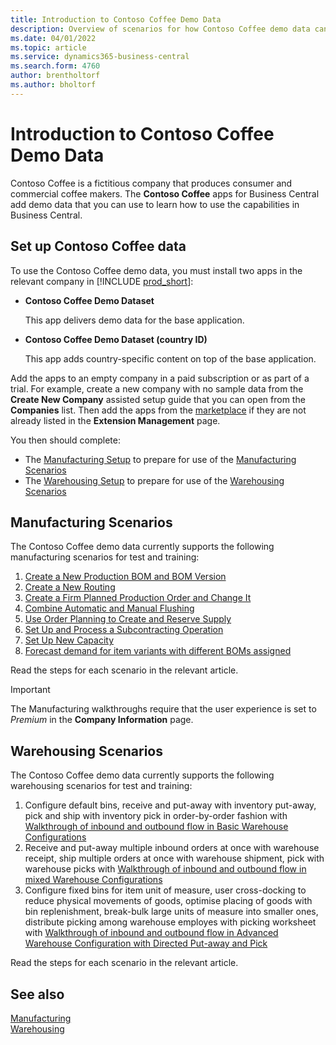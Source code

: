 ```yaml
---
title: Introduction to Contoso Coffee Demo Data
description: Overview of scenarios for how Contoso Coffee demo data can help you learn how to use the capabilities in Business Central.
ms.date: 04/01/2022
ms.topic: article
ms.service: dynamics365-business-central
ms.search.form: 4760
author: brentholtorf
ms.author: bholtorf
---
```


# Introduction to Contoso Coffee Demo Data

Contoso Coffee is a fictitious company that produces consumer and commercial coffee makers. The **Contoso Coffee** apps for Business Central add demo data that you can use to learn how to use the capabilities in Business Central.  


## Set up Contoso Coffee data

To use the Contoso Coffee demo data, you must install two apps in the relevant company in [!INCLUDE [prod_short](../includes/prod_short.md)]:  

- **Contoso Coffee Demo Dataset**  

    This app delivers demo data for the base application.  
- **Contoso Coffee Demo Dataset (country ID)**  

    This app adds country-specific content on top of the base application.

Add the apps to an empty company in a paid subscription or as part of a trial. For example, create a new company with no sample data from the **Create New Company** assisted setup guide that you can open from the **Companies** list. Then add the apps from the [marketplace](../ui-extensions-install-uninstall.md#install) if they are not already listed in the **Extension Management** page.  

You then should complete:
 - The [Manufacturing Setup](manufacturing/contoso-coffee-manufacturing-intro.md) to prepare for use of the [Manufacturing Scenarios](#manufacturing-scenarios)
 - The [Warehousing Setup](warehousing/contoso-coffee-warehousing-intro.md) to prepare for use of the [Warehousing Scenarios](#warehousing-scenarios)

## Manufacturing Scenarios

The Contoso Coffee demo data currently supports the following manufacturing scenarios for test and training:

1. [Create a New Production BOM and BOM Version](manufacturing/create-new-production-bom-version.md)  
2. [Create a New Routing](manufacturing/create-new-routing.md)  
3. [Create a Firm Planned Production Order and Change It](manufacturing/create-firm-planned-production-order-change.md)  
4. [Combine Automatic and Manual Flushing](manufacturing/combine-automatic-manual-flushing.md)  
5. [Use Order Planning to Create and Reserve Supply](manufacturing/order-planning-create-reserve-supply.md)  
6. [Set Up and Process a Subcontracting Operation](manufacturing/set-up-process-subcontracting-operation.md)  
7. [Set Up New Capacity](manufacturing/set-up-new-capacity.md)  
8. [Forecast demand for item variants with different BOMs assigned](manufacturing/variants.md)  

Read the steps for each scenario in the relevant article.  

> [!IMPORTANT]
> The Manufacturing walkthroughs require that the user experience is set to *Premium* in the **Company Information** page.

## Warehousing Scenarios

The Contoso Coffee demo data currently supports the following warehousing scenarios for test and training:

1.  Configure default bins, receive and put-away with inventory put-away, pick and ship with inventory pick in order-by-order fashion with [Walkthrough of inbound and outbound flow in Basic Warehouse Configurations](warehousing/warehouse-basic-flow-putaway-pick.md)
2.  Receive and put-away multiple inbound orders at once with warehouse receipt, ship multiple orders at once with warehouse shipment, pick with warehouse picks with [Walkthrough of inbound and outbound flow in mixed Warehouse Configurations](warehousing/warehouse-mixed-flow-receive-pick-ship.md)
3.  Configure fixed bins for item unit of measure, user cross-docking to reduce physical movements of goods, optimise placing of goods with bin replenishment, break-bulk large units of measure into smaller ones, distribute picking among warehouse employes with picking worksheet with [Walkthrough of inbound and outbound flow in Advanced Warehouse Configuration with Directed Put-away and Pick](warehousing/warehouse-directed-flow.md)

Read the steps for each scenario in the relevant article.
   
## See also

[Manufacturing](../production-manage-manufacturing.md)  
[Warehousing](../warehouse-manage-warehouse.md)  

